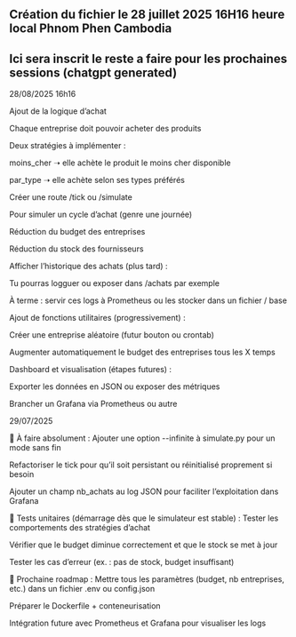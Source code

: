 ## Création du fichier le 28 juillet 2025 16H16 heure local Phnom Phen Cambodia
## Ici sera inscrit le reste a faire pour les prochaines sessions (chatgpt generated)




28/08/2025 16h16

Ajout de la logique d’achat

Chaque entreprise doit pouvoir acheter des produits

Deux stratégies à implémenter :

moins_cher ➝ elle achète le produit le moins cher disponible

par_type ➝ elle achète selon ses types préférés

Créer une route /tick ou /simulate

Pour simuler un cycle d’achat (genre une journée)

Réduction du budget des entreprises

Réduction du stock des fournisseurs

Afficher l’historique des achats (plus tard) :

Tu pourras logguer ou exposer dans /achats par exemple

À terme : servir ces logs à Prometheus ou les stocker dans un fichier / base

Ajout de fonctions utilitaires (progressivement) :

Créer une entreprise aléatoire (futur bouton ou crontab)

Augmenter automatiquement le budget des entreprises tous les X temps

Dashboard et visualisation (étapes futures) :

Exporter les données en JSON ou exposer des métriques

Brancher un Grafana via Prometheus ou autre



29/07/2025

🔧 À faire absolument :
 Ajouter une option --infinite à simulate.py pour un mode sans fin

 Refactoriser le tick pour qu’il soit persistant ou réinitialisé proprement si besoin

 Ajouter un champ nb_achats au log JSON pour faciliter l’exploitation dans Grafana

🧪 Tests unitaires (démarrage dès que le simulateur est stable) :
 Tester les comportements des stratégies d’achat

 Vérifier que le budget diminue correctement et que le stock se met à jour

 Tester les cas d’erreur (ex. : pas de stock, budget insuffisant)

🚀 Prochaine roadmap :
 Mettre tous les paramètres (budget, nb entreprises, etc.) dans un fichier .env ou config.json

 Préparer le Dockerfile + conteneurisation

 Intégration future avec Prometheus et Grafana pour visualiser les logs


